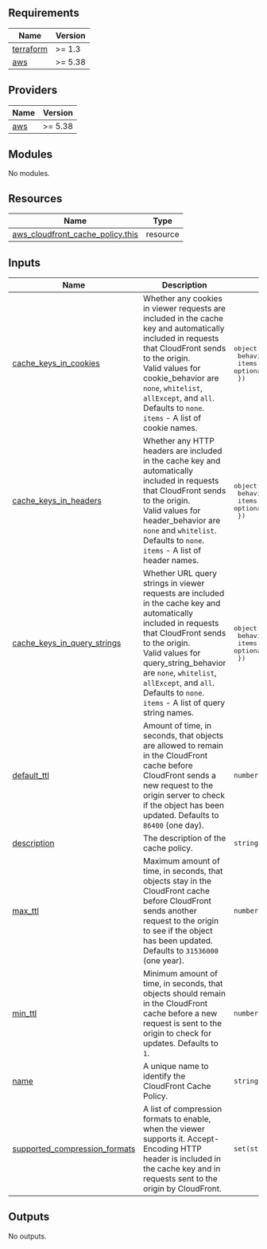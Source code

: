 <!-- BEGIN_TF_DOCS -->
## Requirements

| Name | Version |
|------|---------|
| <a name="requirement_terraform"></a> [terraform](#requirement\_terraform) | >= 1.3 |
| <a name="requirement_aws"></a> [aws](#requirement\_aws) | >= 5.38 |

## Providers

| Name | Version |
|------|---------|
| <a name="provider_aws"></a> [aws](#provider\_aws) | >= 5.38 |

## Modules

No modules.

## Resources

| Name | Type |
|------|------|
| [aws_cloudfront_cache_policy.this](https://registry.terraform.io/providers/hashicorp/aws/latest/docs/resources/cloudfront_cache_policy) | resource |

## Inputs

| Name | Description | Type | Default | Required |
|------|-------------|------|---------|:--------:|
| <a name="input_cache_keys_in_cookies"></a> [cache\_keys\_in\_cookies](#input\_cache\_keys\_in\_cookies) | Whether any cookies in viewer requests are included in the cache key and automatically included in requests that CloudFront sends to the origin.<br>    Valid values for cookie\_behavior are `none`, `whitelist`, `allExcept`, and `all`. Defaults to `none`.<br>    `items` - A list of cookie names. | <pre>object({<br>    behavior = optional(string, "none")<br>    items    = optional(set(string), [])<br>  })</pre> | `{}` | no |
| <a name="input_cache_keys_in_headers"></a> [cache\_keys\_in\_headers](#input\_cache\_keys\_in\_headers) | Whether any HTTP headers are included in the cache key and automatically included in requests that CloudFront sends to the origin.<br>    Valid values for header\_behavior are `none` and `whitelist`. Defaults to `none`.<br>    `items` - A list of header names. | <pre>object({<br>    behavior = optional(string, "none")<br>    items    = optional(set(string), [])<br>  })</pre> | `{}` | no |
| <a name="input_cache_keys_in_query_strings"></a> [cache\_keys\_in\_query\_strings](#input\_cache\_keys\_in\_query\_strings) | Whether URL query strings in viewer requests are included in the cache key and automatically included in requests that CloudFront sends to the origin.<br>    Valid values for query\_string\_behavior are `none`, `whitelist`, `allExcept`, and `all`. Defaults to `none`.<br>    `items` - A list of query string names. | <pre>object({<br>    behavior = optional(string, "none")<br>    items    = optional(set(string), [])<br>  })</pre> | `{}` | no |
| <a name="input_default_ttl"></a> [default\_ttl](#input\_default\_ttl) | Amount of time, in seconds, that objects are allowed to remain in the CloudFront cache before CloudFront sends a new request to the origin server to check if the object has been updated. Defaults to `86400` (one day). | `number` | `86400` | no |
| <a name="input_description"></a> [description](#input\_description) | The description of the cache policy. | `string` | `"Managed by Terraform."` | no |
| <a name="input_max_ttl"></a> [max\_ttl](#input\_max\_ttl) | Maximum amount of time, in seconds, that objects stay in the CloudFront cache before CloudFront sends another request to the origin to see if the object has been updated. Defaults to `31536000` (one year). | `number` | `31536000` | no |
| <a name="input_min_ttl"></a> [min\_ttl](#input\_min\_ttl) | Minimum amount of time, in seconds, that objects should remain in the CloudFront cache before a new request is sent to the origin to check for updates. Defaults to `1`. | `number` | `1` | no |
| <a name="input_name"></a> [name](#input\_name) | A unique name to identify the CloudFront Cache Policy. | `string` | n/a | yes |
| <a name="input_supported_compression_formats"></a> [supported\_compression\_formats](#input\_supported\_compression\_formats) | A list of compression formats to enable, when the viewer supports it. Accept-Encoding HTTP header is included in the cache key and in requests sent to the origin by CloudFront. | `set(string)` | <pre>[<br>  "BROTLI",<br>  "GZIP"<br>]</pre> | no |

## Outputs

No outputs.
<!-- END_TF_DOCS -->